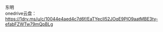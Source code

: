 东明<br>
onedrive云盘：<br>
https://1drv.ms/u/c/10044e4aed4c7d6f/EaTYecII52JOqE9PIO9aatMBE3ty-efabFZWTw79mQpBLg
